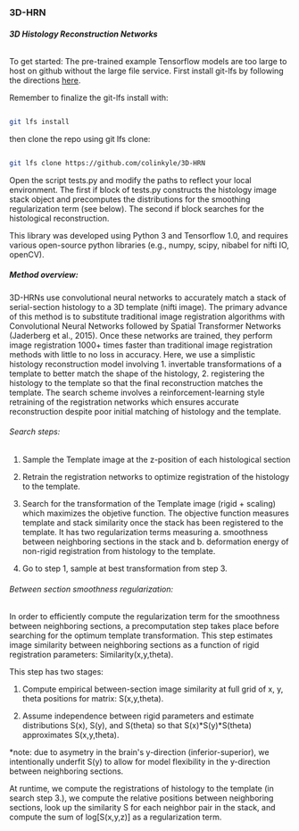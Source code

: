 ### 3D-HRN 

##### 3D Histology Reconstruction Networks

###### 
To get started:
The pre-trained example Tensorflow models are too large to host on github without the large file service.  First install git-lfs by following the directions [here](https://git-lfs.github.com/).


Remember to finalize the git-lfs install with:


```bash

git lfs install 
```


then clone the repo using git lfs clone:


```bash

git lfs clone https://github.com/colinkyle/3D-HRN

```



Open the script tests.py and modify the paths to reflect your local environment.  The first if block of tests.py constructs the histology image stack object and precomputes the distributions for the smoothing regularization term (see below).  The second if block searches for the histological reconstruction.



This library was developed using Python 3 and Tensorflow 1.0, and requires various open-source python libraries (e.g., numpy, scipy, nibabel for nifti IO, openCV).




##### Method overview:


3D-HRNs use convolutional neural networks to accurately match a stack of serial-section histology to a 3D template (nifti image).  The primary advance of this method is to substitute traditional image registration algorithms with Convolutional Neural Networks followed by Spatial Transformer Networks (Jaderberg et al., 2015).  Once these networks are trained, they perform image registration 1000+ times faster than traditional image registration methods with little to no loss in accuracy.  Here, we use a simplistic histology reconstruction model involving 1. invertable transformations of a template to better match the shape of the histology, 2. registering the histology to the template so that the final reconstruction matches the template. The search scheme involves a reinforcement-learning style retraining of the registration networks which ensures accurate reconstruction despite poor initial matching of histology and the template.



###### Search steps:


1. Sample the Template image at the z-position of each histological section

2. Retrain the registration networks to optimize registration of the histology to the template.

3. Search for the transformation of the Template image (rigid + scaling) which maximizes the objetive function. The objective function measures template and stack similarity once the stack has been registered to the template.  It has two regularization terms measuring a. smoothness between neighboring sections in the stack and b. deformation energy of non-rigid registration from histology to the template.

4. Go to step 1, sample at best transformation from step 3.



###### Between section smoothness regularization:

In order to efficiently compute the regularization term for the smoothness between neighboring sections, a precomputation step takes place before searching for the optimum template transformation.  This step estimates image similarity between neighboring sections as a function of rigid registration parameters:  Similarity(x,y,theta).  

This step has two stages:

1. Compute empirical between-section image similarity at full grid of x, y, theta positions for matrix: S(x,y,theta).

2. Assume independence between rigid parameters and estimate distributions S(x), S(y), and S(theta) so that S(x)\*S(y)\*S(theta) approximates S(x,y,theta). 

\*note: due to asymetry in the brain's y-direction (inferior-superior), we intentionally underfit S(y) to allow for model flexibility in the y-direction between neighboring sections.



At runtime, we compute the registrations of histology to the template (in search step 3.), we compute the relative positions between neighboring sections, look up the similarity S for each neighbor pair in the stack, and compute the sum of log[S(x,y,z)] as a regularization term.